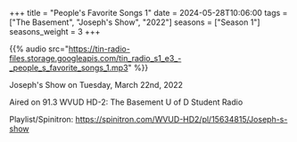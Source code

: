 +++
title = "People's Favorite Songs 1"
date = 2024-05-28T10:06:00
tags = ["The Basement", "Joseph's Show", "2022"]
seasons = ["Season 1"]
seasons_weight = 3
+++

{{% audio src="https://tin-radio-files.storage.googleapis.com/tin_radio_s1_e3_-_people_s_favorite_songs_1.mp3" %}}

Joseph's Show on Tuesday, March 22nd, 2022

Aired on 91.3 WVUD HD-2: The Basement U of D Student Radio

Playlist/Spinitron: https://spinitron.com/WVUD-HD2/pl/15634815/Joseph-s-show

